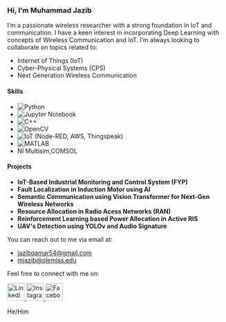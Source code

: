 ### Hi, I’m Muhammad Jazib

I’m a passionate wireless researcher  with a strong foundation in IoT and communication. I have a keen interest in incorporating Deep Learning with concepts of Wireless Communication and IoT. I’m always looking to collaborate on topics related to:

- Internet of Things (IoT)
- Cyber-Physical Systems (CPS)
- Next Generation Wireless Communication

#### Skills

- ![Python](https://img.shields.io/badge/Python-3776AB?style=flat-square&logo=python&logoColor=white)
- ![Jupyter Notebook](https://img.shields.io/badge/Jupyter-F37626?style=flat-square&logo=jupyter&logoColor=white)
- ![C++](https://img.shields.io/badge/C++-00599C?style=flat-square&logo=c%2B%2B&logoColor=white)
- ![OpenCV](https://img.shields.io/badge/OpenCV-5C3EE8?style=flat-square&logo=opencv&logoColor=white)
- ![IoT](https://img.shields.io/badge/IoT-AE8B60?style=flat-square&logo=iot&logoColor=white) (Node-RED, AWS, Thingspeak)
- ![MATLAB](https://img.shields.io/badge/MATLAB-0076A8?style=flat-square&logo=mathworks&logoColor=white)
- NI Multisim,COMSOL

#### Projects

- **IoT-Based Industrial Monitoring and Control System (FYP)**
- **Fault Localization in Induction Motor using AI**
- **Semantic Communication using Vision Transformer for Next-Gen Wireless Networks**
- **Resource Allocation in Radio Acess Networks (RAN)**
- **Reinforcement Learning based Power Allocation in Active RIS**
- **UAV's Detection using YOLOv and Audio Signature**


You can reach out to me via email at:
- jazibqamar54@gmail.com
- mjazib@olemiss.edu

Feel free to connect with me on:

<a href="https://www.linkedin.com/in/jazib-qamar-776309203/" target="_blank">
    <img src="https://img.icons8.com/fluent/48/000000/linkedin.png" alt="LinkedIn" width="40" height="40"/>
</a>
<a href="https://www.instagram.com/nerd_jazz?utm_source=qr&igshid=MTllZGkxbXJ3dDhoaQ==" target="_blank">
    <img src="https://img.icons8.com/fluent/48/000000/instagram-new.png" alt="Instagram" width="40" height="40"/>
</a>
<a href="https://www.facebook.com/share/11taHhzCzBgdkEm4/?mibextid=qi2Omg" target="_blank">
    <img src="https://img.icons8.com/fluent/48/000000/facebook-new.png" alt="Facebook" width="40" height="40"/>
</a>



He/Him
